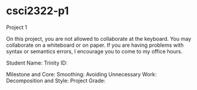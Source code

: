 # csci2322-p1
Project 1

On this project, you are not allowed to collaborate at the keyboard.
You may collaborate on a whiteboard or on paper.
If you are having problems with syntax or semantics errors, I encourage you to come to my office hours.

Student Name:
Trinity ID: 

Milestone and Core: 
Smoothing: 
Avoiding Unnecessary Work: 
Decomposition and Style: 
Project Grade: 
